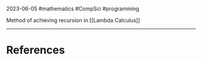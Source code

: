 2023-06-05
#mathematics #CompSci #programming 

Method of achieving recursion in [[Lambda Calculus]]

---
# References
